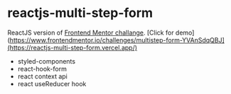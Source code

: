 # reactjs-multi-step-form
ReactJS version of [Frontend Mentor challange](https://www.frontendmentor.io/challenges/multistep-form-YVAnSdqQBJ).
[Click for demo](https://www.frontendmentor.io/challenges/multistep-form-YVAnSdqQBJ](https://reactjs-multi-step-form.vercel.app/)
- styled-components
- react-hook-form
- react context api
- react useReducer hook
